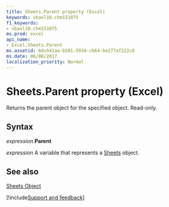 ```yaml
---
title: Sheets.Parent property (Excel)
keywords: vbaxl10.chm151075
f1_keywords:
- vbaxl10.chm151075
ms.prod: excel
api_name:
- Excel.Sheets.Parent
ms.assetid: 6dc641aa-b501-5934-cb64-be277af222c8
ms.date: 06/08/2017
localization_priority: Normal
---
```



# Sheets.Parent property (Excel)

Returns the parent object for the specified object. Read-only.


## Syntax

_expression_.**Parent**

_expression_ A variable that represents a [Sheets](Excel.Sheets.md) object.


## See also


[Sheets Object](Excel.Sheets.md)

[!include[Support and feedback](~/includes/feedback-boilerplate.md)]